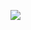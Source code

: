 ![](https://www.nta.go.jp/tmp/80870f3c-c3c8-4f4d-96d3-c454da7cc045/images/2b63f3915e6143aedcd2029bbb6c6c43e7d9069a72d7aa183b3d4e2179aa8046.jpg)